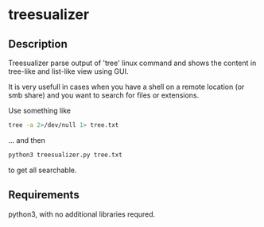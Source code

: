 # treesualizer

## Description
Treesualizer parse output of 'tree' linux command and shows the content in tree-like and list-like view using GUI.

It is very usefull in cases when you have a shell on a remote location (or smb share) and you want to search for files or extensions.

Use something like
```bash
tree -a 2>/dev/null 1> tree.txt
```
... and then
```bash
python3 treesualizer.py tree.txt
```
to get all searchable.

## Requirements
python3, with no additional libraries requred.
